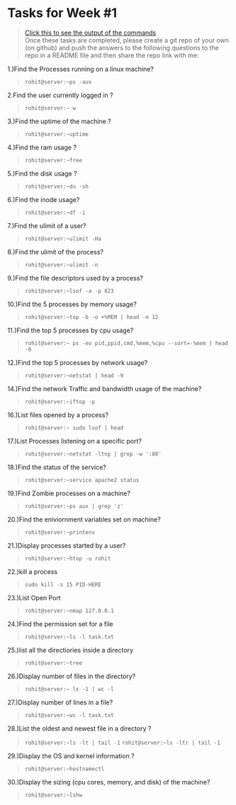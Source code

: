 Tasks for Week #1
==================
>[Click this to see the output of the commands](https://raw.githubusercontent.com/rohitjain25/task/main/OUTPUT.txt)\
>Once these tasks are completed, please create a git repo of your own (on github) and push the answers to the following questions to the repo in a README file and then share the repo link with me:

1.)Find the Processes running on a linux machine?
  >```rohit@server:~ps -aux```
  
2.Find the user currently logged in ?
  >```rohit@server:~ w```
  
3.)Find the uptime of the machine ?
  >```rohit@server:~uptime```
  
4.)Find the ram usage ?
  >```rohit@server:~free```
  
5.)Find the disk usage ?
  >```rohit@server:~du -sh```
  
6.)Find the inode usage?
  >```rohit@server:~df -i```
  
7.)Find the ulimit of a user?
  >```rohit@server:~ulimit -Ha```
  
8.)Find the ulimit of the process?
  >```rohit@server:~ulimit -n```
  
9.)Find the file descriptors used by a process?
  >```rohit@server:~lsof -a -p 823```
  
10.)Find the 5 processes by memory usage?
>```rohit@server:~top -b -o +%MEM | head -n 12```

11.)Find the top 5 processes by cpu usage?
>```rohit@server:~ ps -eo pid,ppid,cmd,%mem,%cpu --sort=-%mem | head -6```

12.)Find the top 5 processes by network usage?
>```rohit@server:~netstat | head -9```

14.)Find the network Traffic and bandwidth usage of the machine?
>```rohit@server:~iftop -p```

16.)List files opened by a process?
>```rohit@server:~ sudo lsof | head```

17.)List Processes listening on a specific port?
>```rohit@server:~netstat -ltnp | grep -w ':80'```

18.)Find the status of the service?
>```rohit@server:~service apache2 status```

19.)Find Zombie processes on a machine?
>```rohit@server:~ps aux | grep 'z'```

20.)Find the eniviornment variables set on machine?
>```rohit@server:~printenv```

21.)Display processes started by a user?
>```rohit@server:~htop -u rohit```

22.)kill a process
>```sudo kill -s 15 PID-HERE```

23.)List Open Port
>```rohit@server:~nmap 127.0.0.1```

24.)Find the permission set for a file
>```rohit@server:~ls -l task.txt```

25.)list all the directiories inside a directory
>```rohit@server:~tree```

26.)Display number of files in the directory?
>```rohit@server:~ ls -1 | wc -l```

27.)Display number of lines in a file?
>```rohit@server:~wc -l task.txt```

28.)List the oldest and newest file in a directory ?
>```rohit@server:~ls -lt | tail -1```
>```rohit@server:~ls -ltr | tail -1```

29.)Display the OS and kernel information ?
>```rohit@server:~hostnamectl```

30.)Display the sizing (cpu cores, memory, and disk) of the machine?
>```rohit@server:~lshw```
